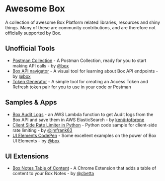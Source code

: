 # Awesome Box

A collection of awesome Box Platform related libraries, resources and shiny things. Many of these are community contributions, and are therefore not officially supported by Box.

## Unofficial Tools 

* [Postman Collection](https://developer.box.com/docs/box-postman-collection) - A Postman Collection, ready for you to start making API calls - by [@box](https://github.com/box)
* [Box API navigator](https://box-api-navigator.com/) - A visual tool for learning about Box API endpoints - by [@box](https://github.com/box)
* [Token Generator](https://box-token-generator.herokuapp.com/) - A simple tool for creating an Access Token and Refresh token pair for you to use in your code or Postman

## Samples & Apps

* [Box Audit Logs](https://github.com/kenji-toforone/box-auditlogs-node-es) - an AWS Lambda function to get Audit logs from the Box API and save them in AWS ElasticSearch - by [kenji-toforone](https://github.com/kenji-toforone)
* [Client Side Rate Limiter in Python](https://github.com/jmfrank63/box-python-async-rate-limiter) - Python code sample for client-side rate limiting - by [@jmfrank63](https://github.com/jmfrank63)
* [UI Elements CodePen](https://codepen.io/box-platform/) - Some excellent examples on the power of Box UI Elements - by [@box](https://github.com/box)

## UI Extensions 

* [Box Notes Table of Content](https://chrome.google.com/webstore/detail/box-notes-table-of-conten/cidpkmmdeladeicipbmfaccjmmpdpnaa) - A Chrome Extension that adds a table of content to your Box Notes - by [@cbetta](https://github.com/cbetta)
